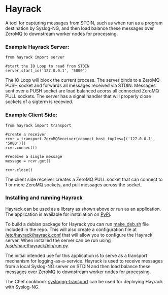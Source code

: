 # Hayrack

A tool for capturing messages from STDIN, such as when run as a program destination by Syslog-NG, and then load balance these messages over ZeroMQ to downstream worker nodes for processing.

### Example Hayrack Server:

```
from hayrack import server

#start the IO Loop to read from STDIN
server.start_io('127.0.0.1', '5000')
```

The IO Loop will block the current process.  The server binds to a ZeroMQ PUSH socket and forwards all messages received via STDIN.  Messages sent over a PUSH socket are load balanced acorss all connected ZeroMQ PULL sockets.  The server has a signal handler that will properly close sockets of a sigterm is recevied.


### Example Client Side:

```
from hayrack import transport

#create a receiver
rcvr = transport.ZeroMQReceiver(connect_host_tuples=[('127.0.0.1', '5000')])
rcvr.connect()

#receive a single message
message = rcvr.get()

rcvr.close()
```

The client side receiver creates a ZeroMQ PULL socket that can connect to 1 or more ZeroMQ sockets, and pull messages across the socket.

### Installing and running Hayrack

Hayrack can be used as a library as shown above or run as an application.  The application is available for installation on [PyPi](https://pypi.python.org/pypi/hayrack).

To build a debian package for Hayrack you can run [make_deb.sh](https://github.com/ProjectMeniscus/hayrack/blob/master/make_deb.sh) file included in the repo.  This will also create a configuration file at [/etc/hayrack/hayrack.conf](https://github.com/ProjectMeniscus/hayrack/blob/master/pkg/layout/etc/hayrack/hayrack.conf) that will allow you to configure the Hayrack server.  When installed the server can be run using [/usr/share/hayrack/bin/run.py](https://github.com/ProjectMeniscus/hayrack/blob/master/pkg/layout/usr/share/hayrack/bin/run.py).

The initial intended use for this application is to serve as a transport mechanism for logging-as-a-service. Hayrack is used to receive messages from a local Syslog-NG server on STDIN and then load balance these messages over ZeroMQ to downstream worker nodes for processing.

The Chef cookbook [syslogng-transport](https://github.com/ProjectMeniscus/chef-cookbooks/tree/master/cookbooks/syslogng-transport) can be used for deploying Hayrack with Syslog-NG.